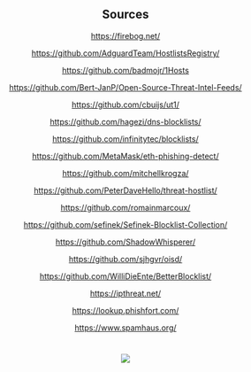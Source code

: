 <div align=center>

## Sources

https://firebog.net/

https://github.com/AdguardTeam/HostlistsRegistry/

https://github.com/badmojr/1Hosts

https://github.com/Bert-JanP/Open-Source-Threat-Intel-Feeds/

https://github.com/cbuijs/ut1/

https://github.com/hagezi/dns-blocklists/

https://github.com/infinitytec/blocklists/

https://github.com/MetaMask/eth-phishing-detect/

https://github.com/mitchellkrogza/

https://github.com/PeterDaveHello/threat-hostlist/

https://github.com/romainmarcoux/

https://github.com/sefinek/Sefinek-Blocklist-Collection/

https://github.com/ShadowWhisperer/

https://github.com/sjhgvr/oisd/

https://github.com/WilliDieEnte/BetterBlocklist/

https://ipthreat.net/

https://lookup.phishfort.com/

https://www.spamhaus.org/

#

[![](https://github.com/user-attachments/assets/5b3aead6-b97c-4ffd-9d46-ab484563a9d3)](https://github.com/KnightmareVIIVIIXC)

</div>
